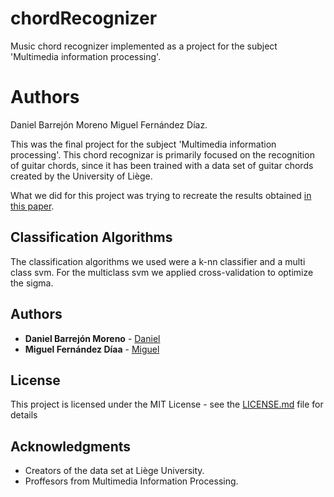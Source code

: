 # chordRecognizer
Music chord recognizer implemented as a project for the subject 'Multimedia information processing'. 

# Authors
Daniel Barrejón Moreno
Miguel Fernández Díaz.

This was the final project for the subject 'Multimedia information processing'. This chord recognizar is primarily focused on the recognition of guitar chords, since it has been trained with a data set of guitar chords created by the University of Liège.

What we did for this project was trying to recreate the results obtained [in this paper](http://jim.afim-asso.org/jim12/pdf/jim2012_08_p_osmalskyj.pdf).
## Classification Algorithms

The classification algorithms we used were a k-nn classifier and a multi class svm. For the multiclass svm we applied cross-validation to optimize the sigma. 

## Authors

* **Daniel Barrejón Moreno** -  [Daniel](https://github.com/100330734)
* **Miguel Fernández Díaa** - [Miguel](https://github.com/gringo-diablo)

## License

This project is licensed under the MIT License - see the [LICENSE.md](LICENSE.md) file for details

## Acknowledgments

* Creators of the data set at Liège University.
* Proffesors from Multimedia Information Processing.
